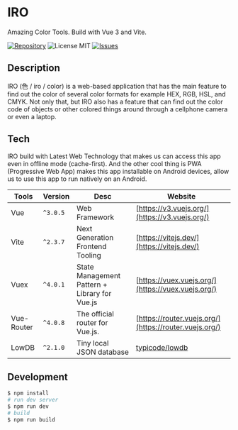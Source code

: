 # IRO
Amazing Color Tools. Build with Vue 3 and Vite.

[![Repository](https://img.shields.io/badge/github-iro-green?logo=github&style=flat)](https://github.com/nyancodeid/iro)
![License MIT](https://img.shields.io/github/license/nyancodeid/iro)
[![Issues](https://img.shields.io/github/issues/nyancodeid/iro)](https://github.com/nyancodeid/iro/issues)

## Description
IRO (色 / iro / color) is a web-based application that has the main feature to find out the color of several color formats for example HEX, RGB, HSL, and CMYK. Not only that, but IRO also has a feature that can find out the color code of objects or other colored things around through a cellphone camera or even a laptop.

## Tech
IRO build with Latest Web Technology that makes us can access this app even in offline mode (cache-first). And the other cool thing is PWA (Progressive Web App) makes this app installable on Android devices, allow us to use this app to run natively on an Android.

| Tools      | Version  | Desc                                          | Website                                                |
| ---------- | -------- | --------------------------------------------- | ------------------------------------------------------ |
| Vue        | `^3.0.5` | Web Framework                                 | [https://v3.vuejs.org/](https://v3.vuejs.org/)         |
| Vite       | `^2.3.7` | Next Generation Frontend Tooling              | [https://vitejs.dev/](https://vitejs.dev/)             |
| Vuex       | `^4.0.1` | State Management Pattern + Library for Vue.js | [https://vuex.vuejs.org/](https://vuex.vuejs.org/)     |
| Vue-Router | `^4.0.8` | The official router for Vue.js.               | [https://router.vuejs.org/](https://router.vuejs.org/) |
| LowDB      | `^2.1.0` | Tiny local JSON database                      | [typicode/lowdb](https://github.com/typicode/lowdb)    |

## Development
```bash
$ npm install
# run dev server
$ npm run dev
# build 
$ npm run build
```